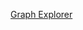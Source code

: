 [Graph Explorer](https://testnet.thegraph.com/explorer/subgraphs/FM6G5CQQiUsyw7P8weq2sEVQztV56uaMEu3atST7XCEX)
